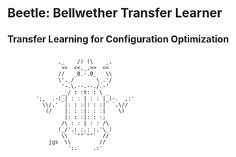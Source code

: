 # Beetle: **Be**llw**e**ther **T**ransfer **Le**arner 
## Transfer Learning for Configuration Optimization
```

                ,_    /) (\    _,
                 >>  <<,_,>>  <<
                //   _0.-.0_   \\
                \'._/       \_.'/
                 '-.\.--.--./.-'
                 __/ : :Y: : \ _
         ';,  .-(_| : : | : : |_)-.  ,:'
           \\/.'  |: : :|: : :|  `.\//
            (/    |: : :|: : :|    \)
                  |: : :|: : :;
                 /\ : : | : : /\
                (_/'.: :.: :.'\_)
                 \\  `""`""`  //
             jgs  \\         //
                   ':.     .:'
```
